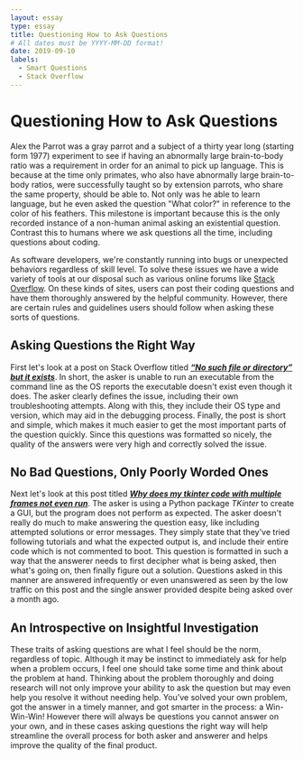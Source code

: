 ```yaml
---
layout: essay
type: essay
title: Questioning How to Ask Questions
# All dates must be YYYY-MM-DD format!
date: 2019-09-10
labels:
  - Smart Questions
  - Stack Overflow
---
```


# Questioning How to Ask Questions

Alex the Parrot was a gray parrot and a subject of a thirty year long (starting form 1977) experiment to see if having an abnormally large brain-to-body ratio was a requirement in order for an animal to pick up language. This is because at the time only primates, who also have abnormally large brain-to-body ratios, were successfully taught so by extension parrots, who share the same property, should be able to. Not only was he able to learn language, but he even asked the question "What color?" in reference to the color of his feathers. This milestone is important because this is the only recorded instance of a non-human animal asking an existential question. Contrast this to humans where we ask questions all the time, including questions about coding.

As software developers, we're constantly running into bugs or unexpected behaviors regardless of skill level. To solve these issues we have a wide variety of tools at our disposal such as various online forums like [Stack Overflow](https://stackoverflow.com). On these kinds of sites, users can post their coding questions and have them thoroughly answered by the helpful community. However, there are certain rules and guidelines users should follow when asking these sorts of questions.

## Asking Questions the Right Way
 First let's look at a post on Stack Overflow titled ___[“No such file or directory” but it exists](https://stackoverflow.com/questions/3949161/no-such-file-or-directory-but-it-exists)___. In short, the asker is unable to run an executable from the command line as the OS reports the executable doesn't exist even though it does. The asker clearly defines the issue, including their own troubleshooting attempts. Along with this, they include their OS type and version, which may aid in the debugging process. Finally, the post is short and simple, which makes it much easier to get the most important parts of the question quickly. Since this questions was formatted so nicely, the quality of the answers were very high and correctly solved the issue. 
 
## No Bad Questions, Only Poorly Worded Ones
 Next let's look at this post titled ___[Why does my tkinter code with multiple frames not even run](https://stackoverflow.com/questions/57367500/why-does-my-tkinter-code-with-multiple-frames-not-even-run)___. The asker is using a Python package _TKinter_ to create a GUI, but the program does not perform as expected. The asker doesn't really do much to make answering the question easy, like including attempted solutions or error messages. They simply state that they've tried following tutorials and what the expected output is, and include their entire code which is not commented to boot. This question is formatted in such a way that the answerer needs to first decipher what is being asked, then what's going on, then finally figure out a solution. Questions asked in this manner are answered infrequently or even unanswered as seen by the low traffic on this post and the single answer provided despite being asked over a month ago. 
 
## An Introspective on Insightful Investigation
 These traits of asking questions are what I feel should be the norm, regardless of topic. Although it may be instinct to immediately ask for help when a problem occurs, I feel one should take some time and think about the problem at hand. Thinking about the problem thoroughly and doing research will not only improve your ability to ask the question but may even help you resolve it without needing help. You've solved your own problem, got the answer in a timely manner, and got smarter in the process: a Win-Win-Win! However there will always be questions you cannot answer on your own, and in these cases asking questions the right way will help streamline the overall process for both asker and answerer and helps improve the quality of the final product.
